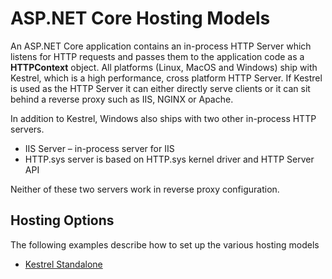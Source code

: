 # ASP.NET Core Hosting Models

An ASP.NET Core application contains an in-process HTTP Server which listens for HTTP requests and passes them to the application code as a **HTTPContext** object. All platforms (Linux, MacOS and Windows) ship with Kestrel, which is a high performance, cross platform HTTP Server. If Kestrel is used as the HTTP Server it can either directly serve clients or it can sit behind a reverse proxy such as IIS, NGINX or Apache.

In addition to Kestrel, Windows also ships with two other in-process HTTP servers.
 * IIS Server – in-process server for IIS
 * HTTP.sys server is based on HTTP.sys kernel driver and HTTP Server API

Neither of these two servers work in reverse proxy configuration. 

## Hosting Options 
The following examples describe how to set up the various hosting models

 * [Kestrel Standalone](../examples/hosting-models/kestrel-standalone/README.MD)